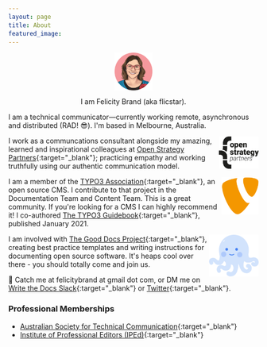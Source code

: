 ```yaml
---
layout: page
title: About
featured_image: 
---
```


<p align="center"><img src="/assets/images/authorimage.png" alt="OSP logo" align="middle" width="15%"/> </p>
<p align="center">I am Felicity Brand (aka flicstar). </p>

I am a technical communicator—currently working remote, asynchronous and distributed (RAD! 😎). I'm based in Melbourne, Australia.

<img src="/assets/images/pages/osplogo.jpg" alt="OSP logo" align="right" width="80px"/>

I work as a communcations consultant alongside my amazing, learned and inspirational colleagues at [Open Strategy Partners](https://openstrategypartners.com/){:target="_blank"}; practicing empathy and working truthfully using our authentic communication model. 

<img src="/assets/images/pages/typo3logo.png" alt="TYPO3 logo" align="right" width="75px"/>

I am a member of the [TYPO3 Association](https://typo3.org/){:target="_blank"}, an open source CMS. I contribute to that project in the Documentation Team and Content Team. This is a great community. If you're looking for a CMS I can highly recommend it! I co-authored [The TYPO3 Guidebook](https://www.apress.com/gp/book/9781484265246){:target="_blank"}, published January 2021.

<img src="/assets/images/pages/doctopus.png" alt="The Good Docs Doctopus" align="right" width="100px"/>

I am involved with [The Good Docs Project](https://thegooddocsproject.dev/){:target="_blank"}, creating best practice templates and writing instructions for documenting open source software. It's heaps cool over there - you should totally come and join us.

💬 Catch me at felicitybrand at gmail dot com, or DM me on [Write the Docs Slack](https://www.writethedocs.org/slack/){:target="_blank"} or [Twitter](https://twitter.com/flicstar_){:target="_blank"}. 

### Professional Memberships

* [Australian Society for Technical Communication](https://www.astc.org.au/){:target="_blank"}
* [Institute of Professional Editors (IPEd)](https://www.iped-editors.org/){:target="_blank"}
